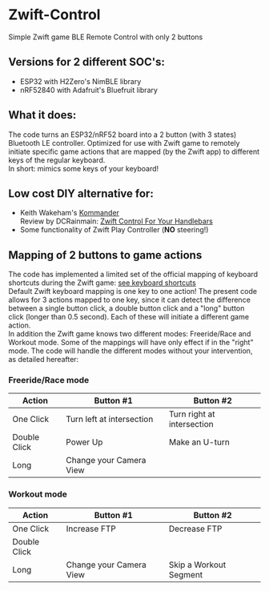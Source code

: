 # Zwift-Control
Simple Zwift game BLE Remote Control with only 2 buttons

## Versions for 2 different SOC's:
- ESP32 with H2Zero's NimBLE library
- nRF52840 with Adafruit's Bluefruit library

## What it does:
The code turns an ESP32/nRF52 board into a 2 button (with 3 states) Bluetooth LE controller. Optimized for use with Zwift game to remotely initiate specific game actions that are mapped (by the Zwift app) to different keys of the regular keyboard.<br> 
In short: mimics some keys of your keyboard!

## Low cost DIY alternative for:
- Keith Wakeham's [Kommander](https://titanlab.co/715-2/) <br>
Review by DCRainmain: [Zwift Control For Your Handlebars](https://www.dcrainmaker.com/2021/02/kommander-review-zwift-control-for-your-handlebars.html)
- Some functionality of Zwift Play Controller (<b>NO</b> steering!)

## Mapping of 2 buttons to game actions
The code has implemented a limited set of the official mapping of keyboard shortcuts during the Zwift game: [see keyboard shortcuts](https://support.zwift.com/en_us/keyboard-shortcuts-rkGrgwd4B)<br>
Default Zwift keyboard mapping is one key to one action! The present code allows for 3 actions mapped to one key, since it can detect the difference between a single button click, a double button click and a "long" button click (longer than 0.5 second). Each of these will initiate a different game action.<br>
In addition the Zwift game knows two different modes: Freeride/Race and Workout mode. Some of the mappings will have only effect if in the "right" mode. The code will handle the different modes without your intervention, as detailed hereafter:

### Freeride/Race mode
|Action|Button #1|Button #2|
|---------------|--------------------------|--------------------------|
|One Click|Turn left at intersection|Turn right at intersection|
|Double Click|Power Up|Make an U-turn|
|Long|Change your Camera View| |

### Workout mode
|Action|Button #1|Button #2|
|---------------|--------------------------|--------------------------|
|One Click|Increase FTP|Decrease FTP|
|Double Click| | |
|Long|Change your Camera View|Skip a Workout Segment  |

